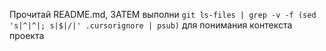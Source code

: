 Прочитай README.md, ЗАТЕМ выполни `git ls-files | grep -v -f (sed 's|^|^|; s|$|/|' .cursorignore | psub)` для понимания контекста проекта
